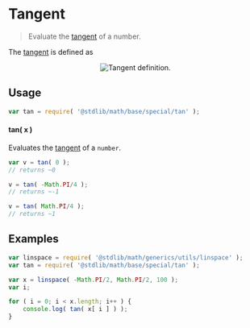 Tangent
===

> Evaluate the [tangent][tangent] of a number.

<!-- <intro> -->
The [tangent][tangent] is defined as

<!-- <equation class="equation" label="eq:tangent" align="center" raw="\tan x = \frac{\sin x}{\cos x}" alt="Tangent definition."> -->
<div class="equation" align="center" data-raw-text="\tan x = \frac{\sin x}{\cos x}" data-equation="eq:tangent">
    <img src="" alt="Tangent definition.">
    <br>
</div>
<!-- </equation> -->

<!-- </intro> -->

<!-- <usage> -->
## Usage

``` javascript
var tan = require( '@stdlib/math/base/special/tan' );
```

#### tan( x )

Evaluates the [tangent][tangent] of a `number`.

``` javascript
var v = tan( 0 );
// returns ~0

v = tan( -Math.PI/4 );
// returns ~-1

v = tan( Math.PI/4 );
// returns ~1
```

<!-- </usage> -->

<!-- <examples> -->
## Examples

``` javascript
var linspace = require( '@stdlib/math/generics/utils/linspace' );
var tan = require( '@stdlib/math/base/special/tan' );

var x = linspace( -Math.PI/2, Math.PI/2, 100 );
var i;

for ( i = 0; i < x.length; i++ ) {
    console.log( tan( x[ i ] ) );
}
```

<!-- </examples> -->

<!-- <links> -->
[tangent]: http://mathworld.wolfram.com/Tangent.html
<!-- </links> -->
